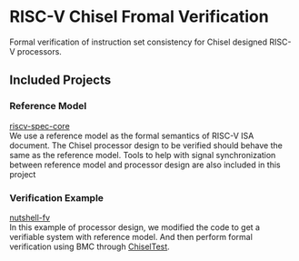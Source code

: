 # RISC-V Chisel Fromal Verification

Formal verification of instruction set consistency for Chisel designed RISC-V processors.

## Included Projects

### Reference Model

[riscv-spec-core](https://github.com/iscas-tis/riscv-spec-core)  
We use a reference model as the formal semantics of RISC-V ISA document. The
Chisel processor design to be verified should behave the same as the reference
model. Tools to help with signal synchronization between reference model and
processor design are also included in this project

### Verification Example

[nutshell-fv](https://github.com/iscas-tis/nutshell-fv)  
In this example of processor design, we modified the code to get a verifiable
system with reference model. And then perform formal verification using BMC
through [ChiselTest](https://github.com/ucb-bar/chiseltest).
